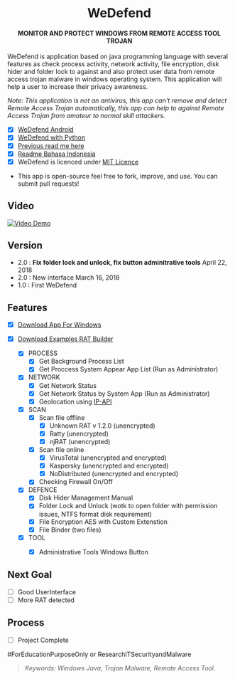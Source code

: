 <h1 align="center">WeDefend</h1> 
<h4 align="center">MONITOR AND PROTECT WINDOWS FROM REMOTE ACCESS TOOL TROJAN</h4>

WeDefend is application based on java programming language with several features as check process activity, network activity, file encryption, disk hider and folder lock to against and also protect user data from remote access trojan malware in windows operating system. This application will help a user to increase their privacy awareness.

*Note: This application is not an antivirus, this app can't remove and detect Remote Access Trojan automatically, this app can help to against Remote Access Trojan from amateur to normal skill attackers.*

- [x] [WeDefend Android](https://github.com/wishihab/WeDefend-Android)
- [x] [WeDefend with Python](https://github.com/wishihab/WeDefendPyth)
- [x] [Previous read me here](https://github.com/wishihab/WeDefend/tree/master/v1.0/widefend)
- [x] [Readme Bahasa Indonesia](https://github.com/wishihab/WeDefend/blob/master/README_INDONESIA.md)
- [x] WeDefend is licenced under [MIT Licence](https://github.com/wishihab/WeDefend/blob/master/LICENSE)
- This app is open-source feel free to fork, improve, and use. You can submit pull requests!

## Video
[![Video Demo](https://github.com/wishihab/WeDefend/blob/master/YoutubeVideo.PNG)](https://www.youtube.com/embed/QCPqa-WPHec) 

## Version
- 2.0 : **Fix folder lock and unlock, fix button adminitrative tools** April 22, 2018
- 2.0 : New interface March 16, 2018
- 1.0 : First WeDefend

## Features
- [x] [Download App For Windows](https://github.com/wishihab/WeDefend/releases)
- [x] [Download Examples RAT Builder](https://github.com/wishihab/WeDefend/releases/tag/v.1.2)

	- [x] PROCESS
		- [x] Get Background Process List
		- [x] Get Proccess System Appear App List (Run as Administrator)
		
	- [x] NETWORK
		- [x] Get Network Status
		- [x] Get Network Status by System App (Run as Administrator)
		- [x] Geolocation using [IP-API](http://ip-api.com)
		
	- [x] SCAN
		- [x] Scan file offline
			- [x] Unknown RAT v 1.2.0 (unencrypted)
			- [x] Ratty (unencrypted)
			- [x] njRAT (unencrypted)
		- [x] Scan file online
			- [x] VirusTotal (unencrypted and encrypted)
			- [x] Kaspersky (unencrypted and encrypted)
			- [x] NoDistributed (unencrypted and encrypted)
		- [x] Checking Firewall On/Off
		
	- [x] DEFENCE
		- [x] Disk Hider Management Manual
		- [x] Folder Lock and Unlock (wotk to open folder with permission issues, NTFS format disk requirement)
		- [x] File Encryption AES with Custom Extenstion
		- [x] File Binder (two files)
	
	- [x] TOOL
		- [x] Administrative Tools Windows Button


## Next Goal
- [ ] Good UserInterface
- [ ] More RAT detected

## Process
- [ ] Project Complete


#ForEducationPurposeOnly or ResearchITSecurityandMalware

> *Keywords: Windows Java, Trojan Malware, Remote Access Tool.*

